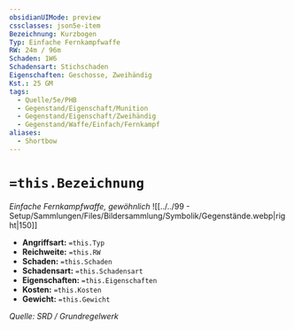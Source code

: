 ```yaml
---
obsidianUIMode: preview
cssclasses: json5e-item
Bezeichnung: Kurzbogen
Typ: Einfache Fernkampfwaffe
RW: 24m / 96m
Schaden: 1W6
Schadensart: Stichschaden
Eigenschaften: Geschosse, Zweihändig
Kst.: 25 GM
tags:
  - Quelle/5e/PHB
  - Gegenstand/Eigenschaft/Munition
  - Gegenstand/Eigenschaft/Zweihändig
  - Gegenstand/Waffe/Einfach/Fernkampf
aliases:
  - Shortbow
---
```

# `=this.Bezeichnung`
*Einfache Fernkampfwaffe, gewöhnlich*
![[../../99 - Setup/Sammlungen/Files/Bildersammlung/Symbolik/Gegenstände.webp|right|150]]

- **Angriffsart:** `=this.Typ`
- **Reichweite:** `=this.RW`
- **Schaden:** `=this.Schaden`
- **Schadensart:** `=this.Schadensart`
- **Eigenschaften:** `=this.Eigenschaften`
- **Kosten:** `=this.Kosten`
- **Gewicht:** `=this.Gewicht`

*Quelle: SRD / Grundregelwerk*